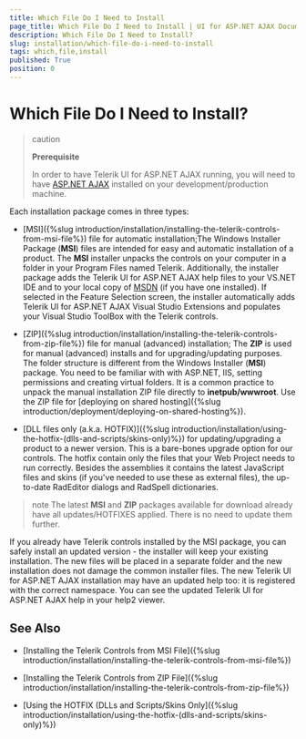 ```yaml
---
title: Which File Do I Need to Install
page_title: Which File Do I Need to Install | UI for ASP.NET AJAX Documentation
description: Which File Do I Need to Install?
slug: installation/which-file-do-i-need-to-install
tags: which,file,install
published: True
position: 0
---
```


# Which File Do I Need to Install?



>caution 
>
>**Prerequisite**
>
>In order to have Telerik UI for ASP.NET AJAX running, you will need to have [ASP.NET AJAX](http://www.asp.net/AJAX/Documentation/Live/InstallingASPNETAJAX.aspx) installed on your development/production machine.

Each installation package comes in three types:

* [MSI]({%slug introduction/installation/installing-the-telerik-controls-from-msi-file%}) file for automatic installation;The Windows Installer Package (**MSI**) files are intended for easy and automatic installation of a product. The **MSI** installer unpacks the controls on your computer in a folder in your Program Files named Telerik. Additionally, the installer package adds the Telerik UI for ASP.NET AJAX help files to your VS.NET IDE and to your local copy of [MSDN](http://msdn.microsoft.com/) (if you have one installed). If selected in the Feature Selection screen, the installer automatically adds Telerik UI for ASP.NET AJAX Visual Studio Extensions and populates your Visual Studio ToolBox with the Telerik controls.

* [ZIP]({%slug introduction/installation/installing-the-telerik-controls-from-zip-file%}) file for manual (advanced) installation; The **ZIP** is used for manual (advanced) installs and for upgrading/updating purposes. The folder structure is different from the Windows Installer (**MSI**) package. You need to be familiar with with ASP.NET, IIS, setting permissions and creating virtual folders. It is a common practice to unpack the manual installation ZIP file directly to **inetpub/wwwroot**. Use the ZIP file for [deploying on shared hosting]({%slug introduction/deployment/deploying-on-shared-hosting%}).

* [DLL files only (a.k.a. HOTFIX)]({%slug introduction/installation/using-the-hotfix-(dlls-and-scripts/skins-only)%}) for updating/upgrading a product to a newer version. This is a bare-bones upgrade option for our controls. The hotfix contain only the files that your Web Project needs to run correctly. Besides the assemblies it contains the latest JavaScript files and skins (if you've needed to use these as external files), the up-to-date RadEditor dialogs and RadSpell dictionaries.

>note The latest **MSI** and **ZIP** packages available for download already have all updates/HOTFIXES applied. There is no need to update them further.

If you already have Telerik controls installed by the MSI package, you can safely install an updated version - the installer will keep your existing installation. The new files will be placed in a separate folder and the new installation does not damage the common installer files. The new Telerik UI for ASP.NET AJAX installation may have an updated help too: it is registered with the correct namespace. You can see the updated Telerik UI for ASP.NET AJAX help in your help2 viewer.

## See Also

 * [Installing the Telerik Controls from MSI File]({%slug introduction/installation/installing-the-telerik-controls-from-msi-file%})

 * [Installing the Telerik Controls from ZIP File]({%slug introduction/installation/installing-the-telerik-controls-from-zip-file%})

 * [Using the HOTFIX (DLLs and Scripts/Skins Only]({%slug introduction/installation/using-the-hotfix-(dlls-and-scripts/skins-only)%})